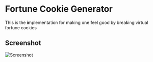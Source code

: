 # Fortune Cookie Generator

This is the implementation for making one feel good by breaking virtual fortune cookies

## Screenshot

![Screenshot](https://user-images.githubusercontent.com/2936128/84223247-7a84b800-aaa7-11ea-97b4-0466d475882b.png)
